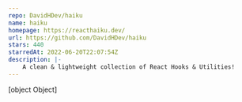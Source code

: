 ```yaml
---
repo: DavidHDev/haiku
name: haiku
homepage: https://reacthaiku.dev/
url: https://github.com/DavidHDev/haiku
stars: 440
starredAt: 2022-06-20T22:07:54Z
description: |-
    A clean & lightweight collection of React Hooks & Utilities!
---
```


[object Object]
